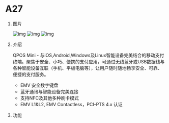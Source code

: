 # A27

1. 图片

   ![img](http://www.dspread.com/upload/images/20190422/QPOS-Mini-11577280.png) ![img](http://www.dspread.com/upload/images/20190422/QPOS-Mini-25610314.png) ![img](http://www.dspread.com/upload/images/20190422/QPOS-Mini-32400010.png)

2. 介绍

   QPOS Mini - 与iOS,Android,Windows及Linux智能设备完美结合的移动支付终端。聚焦于安全、小巧、便携的支付应用，可通过无线蓝牙或USB数据线与各种智能设备互联（手机、平板电脑等），让用户随时随地畅享安全、可靠、便捷的支付服务。

   * EMV 安全数字键盘
   * 蓝牙通讯与智能设备完美连接
   * 支持NFC及其他多种刷卡模式
   * EMV L1&L2, EMV Contactless，PCI-PTS 4.x 认证

3. 功能

